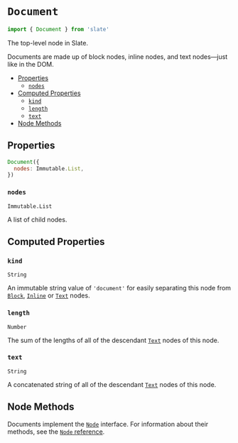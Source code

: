 
# `Document`

```js
import { Document } from 'slate'
```

The top-level node in Slate.

Documents are made up of block nodes, inline nodes, and text nodes—just like in the DOM.

- [Properties](#properties)
  - [`nodes`](#nodes)
- [Computed Properties](#computed-properties)
  - [`kind`](#kind)
  - [`length`](#length)
  - [`text`](#text)
- [Node Methods](#node-methods)


## Properties

```js
Document({
  nodes: Immutable.List,
})
```

### `nodes`
`Immutable.List`

A list of child nodes.


## Computed Properties

### `kind`
`String`

An immutable string value of `'document'` for easily separating this node from [`Block`](./block.dm), [`Inline`](./inline.md) or [`Text`](./text.md) nodes.

### `length`
`Number`

The sum of the lengths of all of the descendant [`Text`](./text.md) nodes of this node.

### `text`
`String`

A concatenated string of all of the descendant [`Text`](./text.md) nodes of this node.


## Node Methods

Documents implement the [`Node`](./node.md) interface. For information about their methods, see the [`Node` reference](./node.md).
